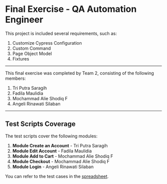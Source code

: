 # Final Exercise - QA Automation Engineer

This project is included several requirements, such as:
1. Customize Cypress Configuration
2. Custom Command
3. Page Object Model
4. Fixtures

--------

This final exercise was completed by Team 2, consisting of the following members:
1. Tri Putra Saragih
2. Fadila Maulidia
3. Mochammad Alie Shodiq F
4. Angeli Rinawati Silaban
--------

## Test Scripts Coverage

The test scripts cover the following modules:
1. **Module Create an Account** - Tri Putra Saragih
2. **Module Edit Account** - Fadila Maulidia
3. **Module Add to Cart** - Mochammad Alie Shodiq F
4. **Module Checkout** - Mochammad Alie Shodiq F
5. **Module Login** - Angeli Rinawati Silaban

You can refer to the test cases in the [spreadsheet](https://docs.google.com/spreadsheets/d/1J5lHo_W8_MMDhMNZr6wR5BxWuD3wj7k3arXpZP1faSE/edit#gid=0).

